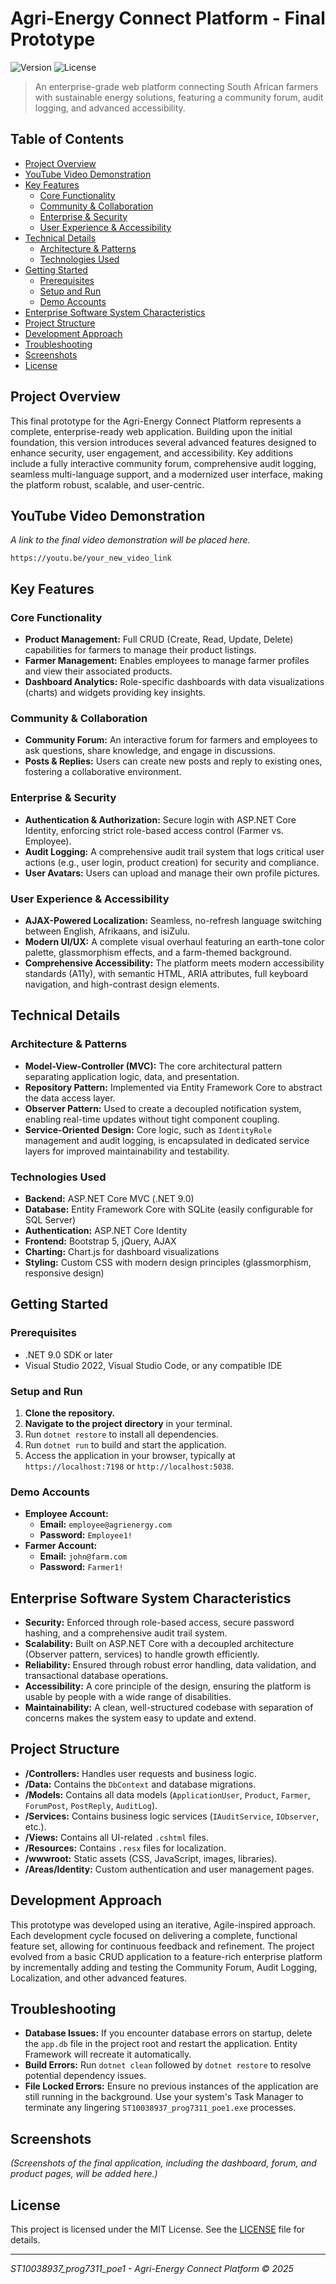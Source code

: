 # Agri-Energy Connect Platform - Final Prototype

![Version](https://img.shields.io/badge/version-2.0.0-blue.svg)
![License](https://img.shields.io/badge/license-MIT-green.svg)

> An enterprise-grade web platform connecting South African farmers with sustainable energy solutions, featuring a community forum, audit logging, and advanced accessibility.

## Table of Contents

- [Project Overview](#project-overview)
- [YouTube Video Demonstration](#youtube-video-demonstration)
- [Key Features](#key-features)
  - [Core Functionality](#core-functionality)
  - [Community & Collaboration](#community--collaboration)
  - [Enterprise & Security](#enterprise--security)
  - [User Experience & Accessibility](#user-experience--accessibility)
- [Technical Details](#technical-details)
  - [Architecture & Patterns](#architecture--patterns)
  - [Technologies Used](#technologies-used)
- [Getting Started](#getting-started)
  - [Prerequisites](#prerequisites)
  - [Setup and Run](#setup-and-run)
  - [Demo Accounts](#demo-accounts)
- [Enterprise Software System Characteristics](#enterprise-software-system-characteristics)
- [Project Structure](#project-structure)
- [Development Approach](#development-approach)
- [Troubleshooting](#troubleshooting)
- [Screenshots](#screenshots)
- [License](#license)

## Project Overview
This final prototype for the Agri-Energy Connect Platform represents a complete, enterprise-ready web application. Building upon the initial foundation, this version introduces several advanced features designed to enhance security, user engagement, and accessibility. Key additions include a fully interactive community forum, comprehensive audit logging, seamless multi-language support, and a modernized user interface, making the platform robust, scalable, and user-centric.

## YouTube Video Demonstration
*A link to the final video demonstration will be placed here.*

`https://youtu.be/your_new_video_link`

## Key Features

### Core Functionality
- **Product Management:** Full CRUD (Create, Read, Update, Delete) capabilities for farmers to manage their product listings.
- **Farmer Management:** Enables employees to manage farmer profiles and view their associated products.
- **Dashboard Analytics:** Role-specific dashboards with data visualizations (charts) and widgets providing key insights.

### Community & Collaboration
- **Community Forum:** An interactive forum for farmers and employees to ask questions, share knowledge, and engage in discussions.
- **Posts & Replies:** Users can create new posts and reply to existing ones, fostering a collaborative environment.

### Enterprise & Security
- **Authentication & Authorization:** Secure login with ASP.NET Core Identity, enforcing strict role-based access control (Farmer vs. Employee).
- **Audit Logging:** A comprehensive audit trail system that logs critical user actions (e.g., user login, product creation) for security and compliance.
- **User Avatars:** Users can upload and manage their own profile pictures.

### User Experience & Accessibility
- **AJAX-Powered Localization:** Seamless, no-refresh language switching between English, Afrikaans, and isiZulu.
- **Modern UI/UX:** A complete visual overhaul featuring an earth-tone color palette, glassmorphism effects, and a farm-themed background.
- **Comprehensive Accessibility:** The platform meets modern accessibility standards (A11y), with semantic HTML, ARIA attributes, full keyboard navigation, and high-contrast design elements.

## Technical Details

### Architecture & Patterns
- **Model-View-Controller (MVC):** The core architectural pattern separating application logic, data, and presentation.
- **Repository Pattern:** Implemented via Entity Framework Core to abstract the data access layer.
- **Observer Pattern:** Used to create a decoupled notification system, enabling real-time updates without tight component coupling.
- **Service-Oriented Design:** Core logic, such as `IdentityRole` management and audit logging, is encapsulated in dedicated service layers for improved maintainability and testability.

### Technologies Used
- **Backend:** ASP.NET Core MVC (.NET 9.0)
- **Database:** Entity Framework Core with SQLite (easily configurable for SQL Server)
- **Authentication:** ASP.NET Core Identity
- **Frontend:** Bootstrap 5, jQuery, AJAX
- **Charting:** Chart.js for dashboard visualizations
- **Styling:** Custom CSS with modern design principles (glassmorphism, responsive design)

## Getting Started

### Prerequisites
- .NET 9.0 SDK or later
- Visual Studio 2022, Visual Studio Code, or any compatible IDE

### Setup and Run

1.  **Clone the repository.**
2.  **Navigate to the project directory** in your terminal.
3.  Run `dotnet restore` to install all dependencies.
4.  Run `dotnet run` to build and start the application.
5.  Access the application in your browser, typically at `https://localhost:7198` or `http://localhost:5038`.

### Demo Accounts
- **Employee Account:**
  - **Email:** `employee@agrienergy.com`
  - **Password:** `Employee1!`
- **Farmer Account:**
  - **Email:** `john@farm.com`
  - **Password:** `Farmer1!`

## Enterprise Software System Characteristics

- **Security:** Enforced through role-based access, secure password hashing, and a comprehensive audit trail system.
- **Scalability:** Built on ASP.NET Core with a decoupled architecture (Observer pattern, services) to handle growth efficiently.
- **Reliability:** Ensured through robust error handling, data validation, and transactional database operations.
- **Accessibility:** A core principle of the design, ensuring the platform is usable by people with a wide range of disabilities.
- **Maintainability:** A clean, well-structured codebase with separation of concerns makes the system easy to update and extend.

## Project Structure

- **/Controllers:** Handles user requests and business logic.
- **/Data:** Contains the `DbContext` and database migrations.
- **/Models:** Contains all data models (`ApplicationUser`, `Product`, `Farmer`, `ForumPost`, `PostReply`, `AuditLog`).
- **/Services:** Contains business logic services (`IAuditService`, `IObserver`, etc.).
- **/Views:** Contains all UI-related `.cshtml` files.
- **/Resources:** Contains `.resx` files for localization.
- **/wwwroot:** Static assets (CSS, JavaScript, images, libraries).
- **/Areas/Identity:** Custom authentication and user management pages.

## Development Approach
This prototype was developed using an iterative, Agile-inspired approach. Each development cycle focused on delivering a complete, functional feature set, allowing for continuous feedback and refinement. The project evolved from a basic CRUD application to a feature-rich enterprise platform by incrementally adding and testing the Community Forum, Audit Logging, Localization, and other advanced features.

## Troubleshooting

- **Database Issues:** If you encounter database errors on startup, delete the `app.db` file in the project root and restart the application. Entity Framework will recreate it automatically.
- **Build Errors:** Run `dotnet clean` followed by `dotnet restore` to resolve potential dependency issues.
- **File Locked Errors:** Ensure no previous instances of the application are still running in the background. Use your system's Task Manager to terminate any lingering `ST10038937_prog7311_poe1.exe` processes.

## Screenshots

*(Screenshots of the final application, including the dashboard, forum, and product pages, will be added here.)*

## License
This project is licensed under the MIT License. See the [LICENSE](LICENSE) file for details.

---
*ST10038937_prog7311_poe1 - Agri-Energy Connect Platform © 2025*
